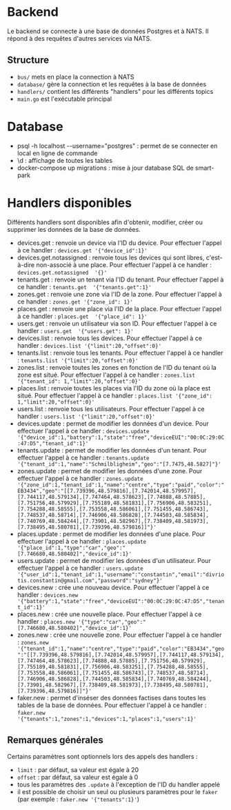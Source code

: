 # Backend

Le backend se connecte à une base de données Postgres et à NATS.
Il répond à des requêtes d'autres services via NATS.

## Structure

- `bus/` mets en place la connection à NATS
- `database/` gère la connection et les requêtes à la base de données
- `handlers/` contient les différents "handlers" pour les différents topics
- `main.go` est l'exécutable principal

# Database

- psql -h localhost --username="postgres" : permet de se connecter en local en ligne de commande
- \d : affichage de toutes les tables
- docker-compose up migrations : mise à jour database SQL de smart-park

# Handlers disponibles

Différents handlers sont disponibles afin d'obtenir, modifier, créer ou supprimer les données de la base de données.

- devices.get : renvoie un device via l'ID du device. Pour effectuer l'appel à ce handler : `devices.get '{"device_id":1}'`
- devices.get.notassigned : renvoie tous les devices qui sont libres, c'est-à-dire non-associé à une place. Pour effectuer l'appel à ce handler : `devices.get.notassigned  '{}'`
- tenants.get : renvoie un tenant via l'ID du tenant. Pour effectuer l'appel à ce handler :  `tenants.get  '{"tenants.get":1}'`
- zones.get : renvoie une zone via l'ID de la zone. Pour effectuer l'appel à ce handler : `zones.get '{"zone_id": 1}'`
- places.get : renvoie une place via l'ID de la place. Pour effectuer l'appel à ce handler : `places.get  '{"place_id": 1}'`
- users.get : renvoie un utilisateur via son ID. Pour effectuer l'appel à ce handler : `users.get  '{"users.get": 1}'`
- devices.list : renvoie tous les devices. Pour effectuer l'appel à ce handler : `devices.list '{"limit":20,"offset":0}'`
- tenants.list : renvoie tous les tenants. Pour effectuer l'appel à ce handler : `tenants.list '{"limit":20,"offset":0}'`
- zones.list : renvoie toutes les zones en fonction de l'ID du tenant où la zone est situé. Pour effectuer l'appel à ce handler : `zones.list '{"tenant_id": 1,"limit":20,"offset":0}'`
- places.list : renvoie toutes les places via l'ID du zone où la place est situé. Pour effectuer l'appel à ce handler : `places.list '{"zone_id": 1,"limit":20,"offset":0}'`
- users.list : renvoie tous les utilisateurs. Pour effectuer l'appel à ce handler : `users.list '{"limit":20,"offset":0}'`
- devices.update : permet de modifier les données d'un device. Pour effectuer l'appel à ce handler : `devices.update '{"device_id":1,"battery":1,"state":"free","deviceEUI":"00:0C:29:0C:47:D5","tenant_id":1}'`
- tenants.update : permet de modifier les données d'un tenant. Pour effectuer l'appel à ce handler : `tenants.update '{"tenant_id":1,"name":"Schmilbligheim","geo":"[7.7475,48.5827]"}'` 
- zones.update : permet de modifier les données d'une zone. Pour effectuer l'appel à ce handler : `zones.update '{"zone_id":1,"tenant_id":1,"name":"centre","type":"paid","color":"EB3434","geo":"[[7.739396,48.579816],[7.742014,48.579957],[7.744117,48.579134],[7.747464,48.578623],[7.74888,48.57885],[7.751756,48.579929],[7.755189,48.581831],[7.756906,48.583251],[7.754288,48.58555],[7.753558,48.586061],[7.751455,48.586743],[7.748537,48.58714],[7.746906,48.586828],[7.744503,48.585834],[7.740769,48.584244],[7.73901,48.582967],[7.738409,48.581973],[7.738495,48.580781],[7.739396,48.579816]]"}'` 
- places.update : permet de modifier les données d'une place. Pour effectuer l'appel à ce handler : `places.update '{"place_id":1,"type":"car","geo":"[7.746680,48.580402]","device_id":1}'` 
- users.update : permet de modifier les données d'un utilisateur. Pour effectuer l'appel à ce handler :  `users.update '{"user_id":1,"tenant_id":1,"username":"constantin","email":"divriotis.constantin@gmail.com","password":"sydney"}'`
- devices.new : crée une nouveau device. Pour effectuer l'appel à ce handler : `devices.new '{"battery":1,"state":"free","deviceEUI":"00:0C:29:0C:47:D5","tenant_id":1}'`
- places.new : crée une nouvelle place. Pour effectuer l'appel à ce handler : `places.new '{"type":"car","geo":"[7.746680,48.580402]","device_id":1}'`
- zones.new : crée une nouvelle zone. Pour effectuer l'appel à ce handler : `zones.new '{"tenant_id":1,"name":"centre","type":"paid","color":"EB3434","geo":"[[7.739396,48.579816],[7.742014,48.579957],[7.744117,48.579134],[7.747464,48.578623],[7.74888,48.57885],[7.751756,48.579929],[7.755189,48.581831],[7.756906,48.583251],[7.754288,48.58555],[7.753558,48.586061],[7.751455,48.586743],[7.748537,48.58714],[7.746906,48.586828],[7.744503,48.585834],[7.740769,48.584244],[7.73901,48.582967],[7.738409,48.581973],[7.738495,48.580781],[7.739396,48.579816]]"}'`
- faker.new	: permet d'inséser des données factises dans toutes les tables de la base de données. Pour effectuer l'appel à ce handler : `faker.new '{"tenants":1,"zones":1,"devices":1,"places":1,"users":1}'`

## Remarques générales

Certains paramètres sont optionnels lors des appels des handlers : 
- `limit` : par défaut, sa valeur est égale à 20
- `offset` : par défaut, sa valeur est égale à 0
- tous les paramètres des `.update` à l'exception de l'ID du handler appelé
- il est possible de choisir un seul ou plusieurs paramètres pour le `faker` (par exemple : `faker.new '{"tenants":1}'`)